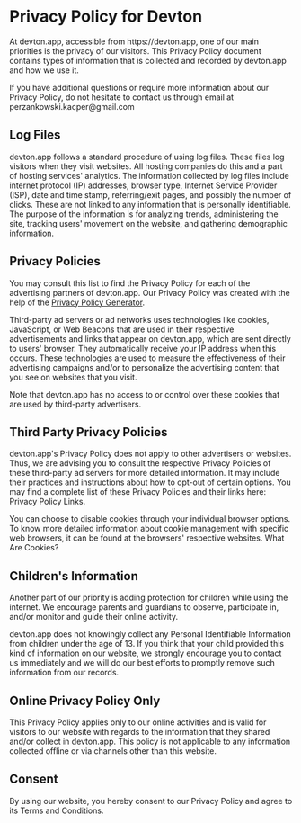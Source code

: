 <h1>Privacy Policy for Devton</h1>

<p>At devton.app, accessible from https://devton.app, one of our main priorities is the privacy of our visitors. This Privacy Policy document contains types of information that is collected and recorded by devton.app and how we use it.</p>

<p>If you have additional questions or require more information about our Privacy Policy, do not hesitate to contact us through email at perzankowski.kacper@gmail.com</p>

<h2>Log Files</h2>

<p>devton.app follows a standard procedure of using log files. These files log visitors when they visit websites. All hosting companies do this and a part of hosting services' analytics. The information collected by log files include internet protocol (IP) addresses, browser type, Internet Service Provider (ISP), date and time stamp, referring/exit pages, and possibly the number of clicks. These are not linked to any information that is personally identifiable. The purpose of the information is for analyzing trends, administering the site, tracking users' movement on the website, and gathering demographic information.</p>




<h2>Privacy Policies</h2>

<P>You may consult this list to find the Privacy Policy for each of the advertising partners of devton.app. Our Privacy Policy was created with the help of the <a href="https://www.privacypolicygenerator.info">Privacy Policy Generator</a>.</p>

<p>Third-party ad servers or ad networks uses technologies like cookies, JavaScript, or Web Beacons that are used in their respective advertisements and links that appear on devton.app, which are sent directly to users' browser. They automatically receive your IP address when this occurs. These technologies are used to measure the effectiveness of their advertising campaigns and/or to personalize the advertising content that you see on websites that you visit.</p>

<p>Note that devton.app has no access to or control over these cookies that are used by third-party advertisers.</p>

<h2>Third Party Privacy Policies</h2>

<p>devton.app's Privacy Policy does not apply to other advertisers or websites. Thus, we are advising you to consult the respective Privacy Policies of these third-party ad servers for more detailed information. It may include their practices and instructions about how to opt-out of certain options. You may find a complete list of these Privacy Policies and their links here: Privacy Policy Links.</p>

<p>You can choose to disable cookies through your individual browser options. To know more detailed information about cookie management with specific web browsers, it can be found at the browsers' respective websites. What Are Cookies?</p>

<h2>Children's Information</h2>

<p>Another part of our priority is adding protection for children while using the internet. We encourage parents and guardians to observe, participate in, and/or monitor and guide their online activity.</p>

<p>devton.app does not knowingly collect any Personal Identifiable Information from children under the age of 13. If you think that your child provided this kind of information on our website, we strongly encourage you to contact us immediately and we will do our best efforts to promptly remove such information from our records.</p>

<h2>Online Privacy Policy Only</h2>

<p>This Privacy Policy applies only to our online activities and is valid for visitors to our website with regards to the information that they shared and/or collect in devton.app. This policy is not applicable to any information collected offline or via channels other than this website.</p>

<h2>Consent</h2>

<p>By using our website, you hereby consent to our Privacy Policy and agree to its Terms and Conditions.</p>
